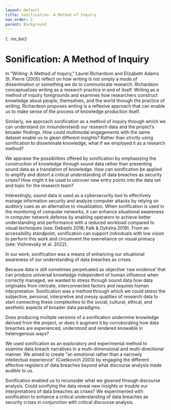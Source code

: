 ```yaml
---
layout: default
title: Sonification- A Method of Inquiry
nav_order: 2
parent: Background
---
```


<!-- 
This page is an example lesson template.
Add, edit, or remove any content below for the workshop in question. -->

<!-- Putting a {: .no_toc} above a header removes it from the table of contents -->

{: .no_toc}  
# Sonification: A Method of Inquiry

In “Writing: A Method of Inquiry,” Laurel Richardson and Elizabeth Adams St. Pierre (2005) reflect on how writing is not simply a mode of dissemination or something we do to communicate research. Richardson conceptualizes writing as a research practice in and of itself. Writing as a method of inquiry foregrounds and examines how researchers construct knowledge about people, themselves, and the world through the practice of writing. Richardson proposes writing is a reflexive approach that can enable us to make sense of the process of knowledge production itself.  

Similarly, we approach sonification as a method of inquiry through which we can understand (or misunderstand) our research data and the project’s broader findings. How could multimodal engagements with the same dataset enable us to glean different insights? Rather than strictly using sonification to disseminate knowledge, what if we employed it as a research method?  

We appraise the possibilities offered by sonification by emphasizing the construction of knowledge through sound data rather than presenting sound data as a translation of knowledge. How can sonification be applied to amplify and distort a critical understanding of data breaches as security crises? How might it be used to uncover new entry points into the data set and topic for the research team? 

Interestingly, sound data is used as a cybersecurity tool to effectively manage information security and analyze computer attacks by relying on auditory cues as an alternative to visualization. When sonification is used in the monitoring of computer networks, it can enhance situational awareness in computer network defense by enabling operators to achieve better understanding and performance with a reduced workload compared to visual techniques (see: Debashi 2018; Falk & Dykstra 2019). From an accessibility standpoint, sonification can support individuals with low vision to perform this work and circumvent the overreliance on visual primacy (see: Vishnevsky et al. 2022).  

In our work, sonification was a means of enhancing our situational awareness of our understanding of data breaches as crises. 

Because data is still sometimes perpetuated as objective ‘raw evidence’ that can produce universal knowledge independent of human influence when correctly managed, we wanted to stress through sound data how data originates from intricate, interconnected factors and requires human interpretation. Sonification was a method through which we could stress the subjective, personal, interpretive and messy qualities of research data to start connecting these complexities to the social, cultural, ethical, and aesthetic aspects of broader data paradigms.  

Does producing multiple versions of a sonification undermine knowledge derived from the project, or does it augment it by corroborating how data breaches are experienced, understood and rendered knowable in heterogenous ways? 

We used sonification as an exploratory and experimental method to examine data breach narratives in a multi-dimensional and multi-directional manner. We aimed to create “an emotional rather than a narrowly intellectual experience” (Cvetkovich 2003) by engaging the different affective registers of data breaches beyond what discourse analysis made audible to us.  

Sonification enabled us to reconsider what we gleaned through discourse analysis. Could sonifying the data reveal new insights or trouble our interpretations of data breaches as crises? We experimented with sonification to enhance a critical understanding of data breaches as security crises in conjunction with critical discourse analysis. 
